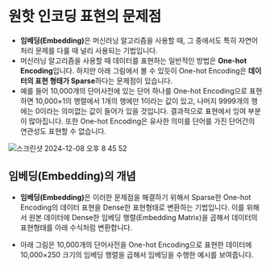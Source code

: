 # 원핫 인코딩 표현의 문제점 
- <b>임베딩(Embedding)</b>은 머신러닝 알고리즘을 사용할 때, 그 중에서도 특히 자연어 처리 문제를 다룰 때 널리 사용되는 기법입니다.
- 머신러닝 알고리즘을 사용할 때 데이터를 표현하는 일반적인 방법은 **One-hot Encoding**입니다. 하지만 아래 그림에서 볼 수 있듯이 One-hot Encoding은 **데이터의 표현 형태가 Sparse**하다는 문제점이 있습니다.
- 예를 들어 10,000개의 단어사전에 있는 단어 하나를 One-hot Encoding으로 표현하면 10,000×1의 행렬에서 1개의 행에만 1이라는 값이 있고, 나머지 9999개의 행에는 0이라는 의미없는 값이 들어가 있을 것입니다. 결과적으로 표현에서 잉여 부분이 많아집니다. 또한 One-hot Encoding은 유사한 의미를 단어를 가진 단어간의 연관성도 표현할 수 없습니다.

![스크린샷 2024-12-08 오후 8 45 52](https://github.com/user-attachments/assets/dca152a8-128d-4b27-801e-1e919a239316)

## 임베딩(Embedding)의 개념

- <b>임베딩(Embedding)</b>은 이러한 문제점을 해결하기 위해서 Sparse한 One-hot Encoding의 데이터 표현을 Dense한 표현형태로 변환하는 기법입니다. 이를 위해서 원본 데이터에 Dense한 임베딩 행렬(Embedding Matrix)을 곱해서 데이터의 표현형태를 아래 수식처럼 변환합니다.



- 아래 그림은 10,000개의 단어사전을 One-hot Encoding으로 표현한 데이터에 10,000×250 크기의 임베딩 행렬을 곱해서 임베딩을 수행한 예시를 보여줍니다.